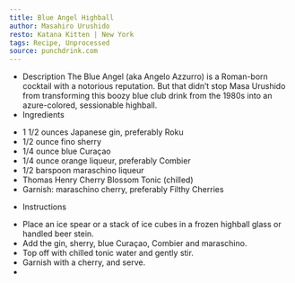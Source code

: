 ```yaml
---
title: Blue Angel Highball
author: Masahiro Urushido
resto: Katana Kitten | New York
tags: Recipe, Unprocessed
source: punchdrink.com
---
```

- Description
The Blue Angel (aka Angelo Azzurro) is a Roman-born cocktail with a notorious reputation. But that didn’t stop Masa Urushido from transforming this boozy blue club drink from the 1980s into an azure-colored, sessionable highball.
- Ingredients
* 1 1/2 ounces Japanese gin, preferably Roku
* 1/2 ounce fino sherry
* 1/4 ounce blue Curaçao
* 1/4 ounce orange liqueur, preferably Combier
* 1/2 barspoon maraschino liqueur
* Thomas Henry Cherry Blossom Tonic (chilled)
* Garnish: maraschino cherry, preferably Filthy Cherries
- Instructions
* Place an ice spear or a stack of ice cubes in a frozen highball glass or handled beer stein.
* Add the gin, sherry, blue Curaçao, Combier and maraschino.
* Top off with chilled tonic water and gently stir.
* Garnish with a cherry, and serve.
* 

